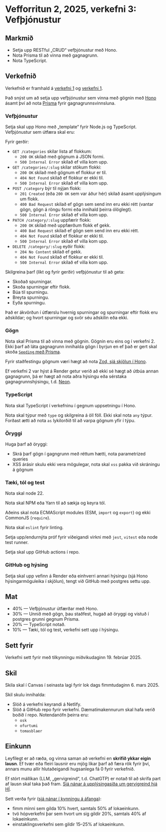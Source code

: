 # Vefforritun 2, 2025, verkefni 3: Vefþjónustur

## Markmið

- Setja upp RESTful „CRUD“ vefþjónustur með Hono.
- Nota Prisma til að vinna með gagnagrunn.
- Nota TypeScript.

## Verkefnið

Verkefnið er framhald á [verkefni 1](https://github.com/vefforritun/vef2-2025-v1) og [verkefni 1](https://github.com/vefforritun/vef2-2025-v1).

Það snýst um að setja upp vefþjónustur sem vinna með gögnin með [Hono](https://hono.dev/) ásamt því að nota [Prisma](https://www.prisma.io/) fyrir gagnagrunnsvinnsluna.

### Vefþjónustur

Setja skal upp Hono með „template“ fyrir Node.js og TypeScript. Vefþjónustur sem útfæra skal eru:

Fyrir gerðir:

- `GET /categories` skilar lista af flokkum:
  - `200 OK` skilað með gögnum á JSON formi.
  - `500 Internal Error` skilað ef villa kom upp.
- `GET /categories/:slug` skilar stökum flokki:
  - `200 OK` skilað með gögnum ef flokkur er til.
  - `404 Not Found` skilað ef flokkur er ekki til.
  - `500 Internal Error` skilað ef villa kom upp.
- `POST /category` býr til nýjan flokk:
  - `201 Created` (eða `200 OK` sem var áður hér) skilað ásamt upplýsingum um flokk.
  - `400 Bad Request` skilað ef gögn sem send inn eru ekki rétt (vantar gögn, gögn á röngu formi eða innihald þeirra ólöglegt).
  - `500 Internal Error` skilað ef villa kom upp.
- `PATCH /category/:slug` uppfærir flokk:
  - `200 OK` skilað með uppfærðum flokk ef gekk.
  - `400 Bad Request` skilað ef gögn sem send inn eru ekki rétt.
  - `404 Not Found` skilað ef flokkur er ekki til.
  - `500 Internal Error` skilað ef villa kom upp.
- `DELETE /category/:slug` eyðir flokk:
  - `204 No Content` skilað ef gekk.
  - `404 Not Found` skilað ef flokkur er ekki til.
  - `500 Internal Error` skilað ef villa kom upp.

Skilgreina þarf (líkt og fyrir gerðir) vefþjónustur til að geta:

- Skoðað spurningar.
- Skoða spurningar eftir flokk.
- Búa til spurningu.
- Breyta spurningu.
- Eyða spurningu.

Það er ákvörðun í útfærslu hvernig spurningar og spurningar eftir flokk eru aðskildar; og hvort spurningar og svör séu aðskilin eða ekki.

### Gögn

Nota skal Prisma til að vinna með gögnin. Gögnin eru eins og í verkefni 2. Ekki þarf að láta gagnagrunn innihalda gögn í byrjun en ef það er gert skal skoða [`Seeding` með Prisma](https://www.prisma.io/docs/orm/prisma-migrate/workflows/seeding).

Fyrir staðfestingu gögnum væri hægt að nota [Zod, sjá skjölun í Hono](https://hono.dev/docs/guides/validation#with-zod).

Ef verkefni 2 var hýst á Render getur verið að ekki sé hægt að útbúa annan gagnagrunn, þá er hægt að nota aðra hýsingu eða sérstaka gagnagrunnshýsingu, t.d. [Neon](https://neon.tech/).

### TypeScript

Nota skal TypeScript í verkefninu í gegnum uppsetningu í Hono.

Nota skal týpur með `type` og skilgreina á öll föll. Ekki skal nota `any` týpur. Forðast ætti að nota `as` lykilorðið til að varpa gögnum yfir í týpu.

### Öryggi

Huga þarf að öryggi:

- Skrá þarf gögn í gagngrunn með réttum hætti, nota parametrized queries
- XSS árásir skulu ekki vera mögulegar, nota skal `xss` pakka við skráningu á gögnum

### Tæki, tól og test

Nota skal node 22.

Nota skal NPM eða Yarn til að sækja og keyra tól.

Aðeins skal nota ECMAScript modules (ESM, `import` og `export`) og ekki CommonJS (`require`).

Nota skal `eslint` fyrir linting.

Setja upp/endurnýta próf fyrir viðeigandi virkni með `jest`, `vitest` eða node test runner.

Setja skal upp GitHub actions í repo.

### GitHub og hýsing

Setja skal upp vefinn á Render eða einhverri annari hýsingu (sjá Hono hýsingarmöguleika í skjölun), tengt við GitHub með postgres settu upp.

## Mat

- 40% — Vefþjónustur útfærðar með Hono.
- 30% — Unnið með gögn, þau staðfest, hugað að öryggi og vistuð í postgres grunni gegnum Prisma.
- 20% — TypeScript notað.
- 10% — Tæki, tól og test, verkefni sett upp í hýsingu.

## Sett fyrir

Verkefni sett fyrir með tilkynningu miðvikudaginn 19. febrúar 2025.

## Skil

Skila skal í Canvas í seinasta lagi fyrir lok dags fimmtudaginn 6. mars 2025.

Skil skulu innihalda:

- Slóð á verkefni keyrandi á Netlify.
- Slóð á GitHub repo fyrir verkefni. Dæmatímakennurum skal hafa verið boðið í repo. Notendanöfn þeirra eru:
  - `osk`
  - `ofurtumi`
  - `tomasblaer`

## Einkunn

Leyfilegt er að ræða, og vinna saman að verkefni en **skrifið ykkar eigin lausn**. Ef tvær eða fleiri lausnir eru mjög líkar þarf að færa rök fyrir því, annars munu allir hlutaðeigandi hugsanlega fá 0 fyrir verkefnið.

Ef stórt mállíkan (LLM, „gervigreind“, t.d. ChatGTP) er notað til að skrifa part af lausn skal taka það fram. [Sjá nánar á upplýsingasíða um gervigreind hjá HÍ](https://gervigreind.hi.is/).

Sett verða fyrir ([sjá nánar í kynningu á áfanga](https://github.com/vefforritun/vef2-2025/blob/main/namsefni/01.kynning/1.kynning.md)):

- fimm minni sem gilda 10% hvert, samtals 50% af lokaeinkunn.
- tvö hópverkefni þar sem hvort um sig gildir 20%, samtals 40% af lokaeinkunn.
- einstaklingsverkefni sem gildir 15–25% af lokaeinkunn.
